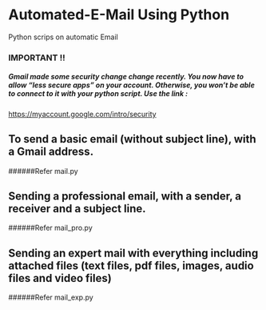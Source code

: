 # Automated-E-Mail Using Python
Python scrips on automatic Email



### IMPORTANT !!

##### Gmail made some security change change recently. You now have to allow “less secure apps” on your account. Otherwise, you won’t be able to connect to it with your python script. Use the link : 


https://myaccount.google.com/intro/security





## To send a basic email (without subject line), with a Gmail address.
######Refer mail.py


## Sending a professional email, with a sender, a receiver and a subject line.
######Refer mail_pro.py


## Sending an expert mail with everything including attached files (text files, pdf files, images, audio files and video files)
######Refer mail_exp.py
